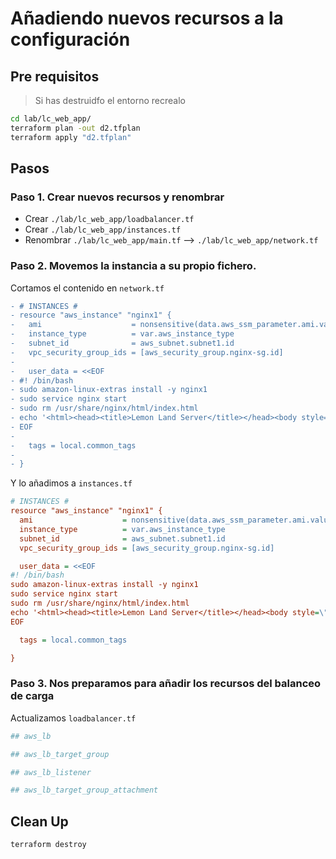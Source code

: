 # Añadiendo nuevos recursos a la configuración

## Pre requisitos

> Si has destruidfo el entorno recrealo

```bash
cd lab/lc_web_app/
terraform plan -out d2.tfplan
terraform apply "d2.tfplan"
```

## Pasos

### Paso 1. Crear nuevos recursos y renombrar

* Crear `./lab/lc_web_app/loadbalancer.tf`
* Crear `./lab/lc_web_app/instances.tf`
* Renombrar `./lab/lc_web_app/main.tf` --> `./lab/lc_web_app/network.tf`

### Paso 2. Movemos la instancia a su propio fichero.

Cortamos el contenido en `network.tf` 

```diff
- # INSTANCES #
- resource "aws_instance" "nginx1" {
-   ami                    = nonsensitive(data.aws_ssm_parameter.ami.value)
-   instance_type          = var.aws_instance_type
-   subnet_id              = aws_subnet.subnet1.id
-   vpc_security_group_ids = [aws_security_group.nginx-sg.id]
-
-   user_data = <<EOF
- #! /bin/bash
- sudo amazon-linux-extras install -y nginx1
- sudo service nginx start
- sudo rm /usr/share/nginx/html/index.html
- echo '<html><head><title>Lemon Land Server</title></head><body style=\"background-color:#1F778D\"><p style=\"text-align: center;\"><span style=\"color:#FFFFFF;\"><span style=\"font-size:28px;\">Welcome to &#127819; land</span></span></p></body></html>' | sudo tee /usr/share/nginx/html/index.html
- EOF
-
-   tags = local.common_tags
-
- }
```

Y lo añadimos a `instances.tf`

```ini
# INSTANCES #
resource "aws_instance" "nginx1" {
  ami                    = nonsensitive(data.aws_ssm_parameter.ami.value)
  instance_type          = var.aws_instance_type
  subnet_id              = aws_subnet.subnet1.id
  vpc_security_group_ids = [aws_security_group.nginx-sg.id]

  user_data = <<EOF
#! /bin/bash
sudo amazon-linux-extras install -y nginx1
sudo service nginx start
sudo rm /usr/share/nginx/html/index.html
echo '<html><head><title>Lemon Land Server</title></head><body style=\"background-color:#1F778D\"><p style=\"text-align: center;\"><span style=\"color:#FFFFFF;\"><span style=\"font-size:28px;\">Welcome to &#127819; land</span></span></p></body></html>' | sudo tee /usr/share/nginx/html/index.html
EOF

  tags = local.common_tags

}
```

### Paso 3. Nos preparamos para añadir los recursos del balanceo de carga 

Actualizamos `loadbalancer.tf`

```ini
## aws_lb

## aws_lb_target_group

## aws_lb_listener

## aws_lb_target_group_attachment
```

## Clean Up

```bash
terraform destroy
```